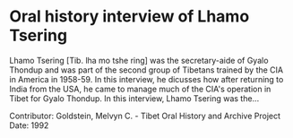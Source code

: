 # Oral history interview of Lhamo Tsering


Lhamo Tsering [Tib. lha mo tshe ring] was the secretary-aide of Gyalo Thondup and was part of the second group of Tibetans trained by the CIA in America in 1958-59. In this interview, he dicusses how after returning to India from the USA, he came to manage much of the CIA's operation in Tibet for Gyalo Thondup. In this interview, Lhamo Tsering was the...


Contributor:
                        Goldstein, Melvyn C. - Tibet Oral History and Archive Project  
Date:
1992  
